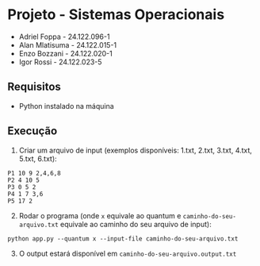 # Projeto - Sistemas Operacionais

-   Adriel Foppa - 24.122.096-1
-   Alan Mlatisuma - 24.122.015-1
-   Enzo Bozzani - 24.122.020-1
-   Igor Rossi - 24.122.023-5

## Requisitos

-   Python instalado na máquina

## Execução

1. Criar um arquivo de input (exemplos disponíveis: 1.txt, 2.txt, 3.txt, 4.txt, 5.txt, 6.txt):

```
P1 10 9 2,4,6,8
P2 4 10 5
P3 0 5 2
P4 1 7 3,6
P5 17 2
```

2. Rodar o programa (onde `x` equivale ao quantum e `caminho-do-seu-arquivo.txt` equivale ao caminho do seu arquivo de input):

```
python app.py --quantum x --input-file caminho-do-seu-arquivo.txt
```

3. O output estará disponível em `caminho-do-seu-arquivo.output.txt`
